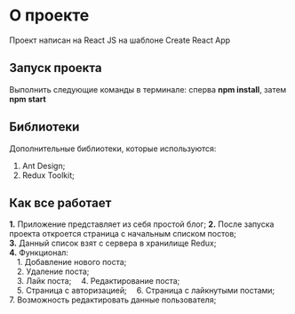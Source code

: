 # О проекте

Проект написан на React JS на шаблоне Create React App

## Запуск проекта

Выполнить следующие команды в терминале: сперва **npm install**, затем **npm start**

## Библиотеки

Дополнительные библиотеки, которые используются:  

1. Ant Design;
2. Redux Toolkit;

## Как все работает

**1.** Приложение представляет из себя простой блог; 
**2.** После запуска проекта откроется страница с начальным списком постов;  
**3.** Данный список взят с сервера в хранилище Redux;  
**4.** Функционал:  
&ensp;&ensp;1. Добавление нового поста;  
&ensp;&ensp;2. Удаление поста;  
&ensp;&ensp;3. Лайк поста; 
&ensp;&ensp;4. Редактирование поста;  
&ensp;&ensp;5. Страница с авторизацией;
&ensp;&ensp;6. Страница с лайкнутыми постами;
&ensp;&ensp;7. Возможность редактировать данные пользователя;